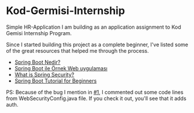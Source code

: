 # Kod-Germisi-Internship
Simple HR-Application I am building as an application assignment to Kod Gemisi Internship Program.

Since I started building this project as a complete beginner, I've listed some of the great resources that helped me through the process.

  - [Spring Boot Nedir?](https://medium.com/@furkanbegen/spring-boot-nedir-4cc3f41eb7de)
  - [Spring Boot ile Örnek Web uygulaması](https://medium.com/kodgemisi/spring-boot-ile-%C3%B6rnek-web-uygulamas%C4%B1-914c94c9099f)
  - [What is Spring Security?](https://medium.com/javarevisited/what-is-spring-security-how-does-it-work-9d561fe3f92a)
  - [Spring Boot Tutorial for Beginners](https://www.youtube.com/watch?v=vtPkZShrvXQ&t=1505s)
  
 PS: Because of the bug I mention in [#1](https://github.com/enurv/Kod-Gemisi-Internship/issues/1), I commented out some code lines from WebSecurityConfig.java file. If you check it out, you'll see that it adds auth.
